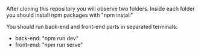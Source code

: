 After cloning this repository you will observe two folders. Inside each folder you should install npm packages with "npm install"

You should run back-end and front-end parts in separated terminals: 
* back-end: "npm run dev"
* front-end: "npm run serve"